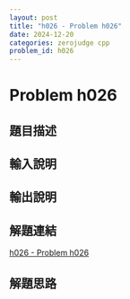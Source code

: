 ```yaml
---
layout: post
title: "h026 - Problem h026"
date: 2024-12-20
categories: zerojudge cpp
problem_id: h026
---
```


# Problem h026

## 題目描述



## 輸入說明



## 輸出說明



## 解題連結

[h026 - Problem h026](https://zerojudge.tw/ShowProblem?problemid=h026)

## 解題思路

